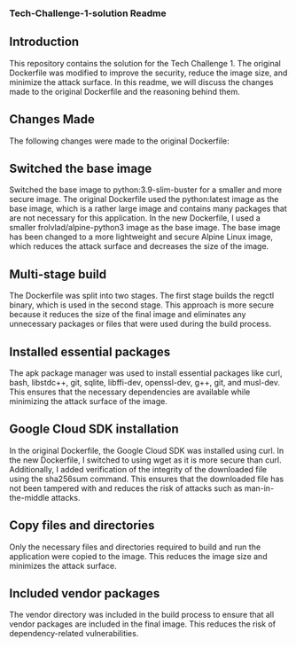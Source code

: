 ### Tech-Challenge-1-solution Readme

## Introduction
This repository contains the solution for the Tech Challenge 1. The original Dockerfile was modified to improve the security, reduce the image size, and minimize the attack surface. In this readme, we will discuss the changes made to the original Dockerfile and the reasoning behind them.

## Changes Made
The following changes were made to the original Dockerfile:

## Switched the base image
Switched the base image to python:3.9-slim-buster for a smaller and more secure image.
The original Dockerfile used the python:latest image as the base image, which is a rather large image and contains many packages that are not necessary for this application. In the new Dockerfile, I used a smaller frolvlad/alpine-python3 image as the base image. The base image has been changed to a more lightweight and secure Alpine Linux image, which reduces the attack surface and decreases the size of the image.

## Multi-stage build
The Dockerfile was split into two stages. The first stage builds the regctl binary, which is used in the second stage. This approach is more secure because it reduces the size of the final image and eliminates any unnecessary packages or files that were used during the build process.

## Installed essential packages
The apk package manager was used to install essential packages like curl, bash, libstdc++, git, sqlite, libffi-dev, openssl-dev, g++, git, and musl-dev. This ensures that the necessary dependencies are available while minimizing the attack surface of the image.

## Google Cloud SDK installation
In the original Dockerfile, the Google Cloud SDK was installed using curl. In the new Dockerfile, I switched to using wget as it is more secure than curl. Additionally, I added verification of the integrity of the downloaded file using the sha256sum command. This ensures that the downloaded file has not been tampered with and reduces the risk of attacks such as man-in-the-middle attacks.

## Copy files and directories
Only the necessary files and directories required to build and run the application were copied to the image. This reduces the image size and minimizes the attack surface.

## Included vendor packages
The vendor directory was included in the build process to ensure that all vendor packages are included in the final image. This reduces the risk of dependency-related vulnerabilities.
